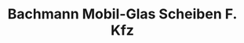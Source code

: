 ---
title: "Bachmann Mobil-Glas Scheiben F. Kfz"
url: /wetzlar/bachmann-mobil-glas-scheiben-f-kfz/
shop: Autowerkstatt
---